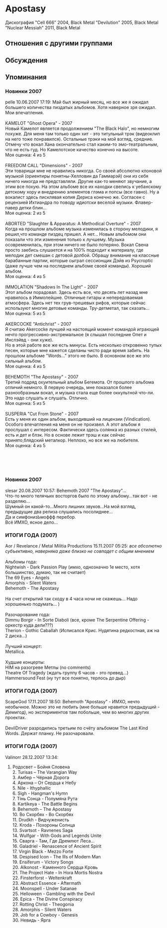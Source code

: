 # Apostasy

Дискография
"Cell 666" 2004, Black Metal
"Devilution" 2005, Black Metal
"Nuclear Messiah" 2011, Black Metal

## Отношения с другими группами


## Обсуждения


## Упоминания

### Новинки 2007

pelle 10.06.2007 17:19:
Май был жирный месяц, но все же я ожидал большего количества пиздатых альбомов. Хотя наверное зря ожидал. Мои впечатления.<BR><BR>KAMELOT "Ghost Opera" - 2007<BR>Новый Камелот является продолжением "The Black Halo", но немногим похуже.  Для меня там только один хит - это титульный трэк (видеоклип на него тоже понравился). Остальные трэки на мой взгляд, средние. Отмечу что вокал Хана окончательно стал каким-то эмо-театральным, что не есть гуд. Но Камелотское качество конечно на высоте.<BR>Моя оценка: 4 из 5<BR><BR>FREEDOM CALL "Dimensions" - 2007<BR>Эти товарищи мне не нравились никогда. Со своей абсолютно клоновой музыкой (ориентиры понятны-Хелловин да Гаммарэй) они из себя ничего никогда не представляли. Другие как-то меняют звучание, а этим все похую. На этом альбоме все их находки свелись к уебанскому детскому хору и внедрению элементов глэма и попсы (все гавно). Ну а вокалист здесь писклявая копия Дериса конечно же. Согласен с рецензией Ихтиандра по поводу идиотски веселой музыки. Флавер-павер детки блин...<BR>Моя оценка: 2 из 5<BR><BR>ABORTED "Slaughter & Apparatus: A Methodical Overture" - 2007<BR>Когда на прошлом альбоме музыка изменилась в сторону мелодики, я решил,что команде пиздец пришел. А нет... Новым альбомом они показали что эти изменения только к лучшему. Музыка осовременилась, при этом ничего не было потеряно. Вокал Свена просто заебись слушается и на 100% подходит к материалу, где мелодик дет смешан с детовой долбой. Обращу внимание на классные барабанные партии, которые сыграл сессионщик Дэйв из Psycroptic (даже лучше чем на последнем альбоме своей команды). Хороший альбом.<BR>Моя оценка: 4 из 5<BR><BR>IMMOLATION "Shadows In The Light" - 2007<BR>Этот альбом порадовал. Здесь есть все, что десять лет назад мне нравилось в Иммолейшне. Отличные гитары и непередоваемая атмосфера. Здесь нет тех грув-трешевых рифов, которые сейчас используют многие детовые команды. Тру-детметал, так сказать...<BR>Моя оценка: 5 из 5<BR><BR>AKERCOCKE "Antichrist" - 2007<BR>Я считаю Akercocke лучшей на настоящий момент командой играющей нечто прогрессивно-экстремальное (я слышал последние Опет и Инслэйвд - они хуже).<BR>Но в этой работе все же есть минусы. Есть несколько откровенно тупых песен, которые мне кажется сделаны чисто ради время забить. На прошлом альбоме "Words..." этого не было. В основном все же это сильный альбом. <BR>Моя оценка: 4 из 5<BR><BR>BEHEMOTH "The Apostasy" - 2007<BR>Третий подряд охуительный альбом Бегемота.  От прошлого альбома отличий немного. В первую очередь, мне показался более разнообразным вокал, и музыка стала еще более оккультной что-ли. Это надо слушать и слушать. Отлично.<BR>Моя оценка: 5 из 5<BR><BR>SUSPERIA "Cut From Stone" - 2007<BR>Есть у меня их один альбом, выходивший на лицензии (Vindication). Особого впечатления на меня он не произвел. А этот альбом я прослушал с интересом. Фактически здесь солянка из разных стилей, есть и дет и блэк. Но в основе лежит трэш и как сейчас принято,блядский металкор. Неплохо, но все же на любителя.<BR>Моя оценка: 4 из 5<BR><BR><BR><BR><BR>

### Новинки 2007

slesar 20.08.2007 10:57:
Behemoth 2007 "The Apostasy"...<BR>Что-то много телячьих восторгов было по этому альбому...так вот - не разделяю...<BR>Шумный он какой-то...Много лишних звуков...На мой взгляд, предыдущие два релиза слушались посолиднее...<BR>Да и симфонизЬмоффф перебор.<BR>Всё ИМХО, ясное дело...

### ИТОГИ ГОДА (2007)

Aor / Revelance / Metal Militia Productions 15.11.2007 05:25:
*все абсолютно субъективно, наверняка даже близко не совпадет с общим мнением*<BR><BR>Альбомы года:<BR>Nightwish - Dark Passion Play (имхо, однозначно 1е место, хотя большинство, думаю, так не считает)<BR>The 69 Eyes - Angels<BR>Amorphis - Silent Waters<BR>Behemoth - The Apostasy<BR><BR>На счет открытий так сходу в 4 часа ночи не скажешь... Надо хорошенько подумать... )<BR><BR>Разочарование года:<BR>Dimmu Borgir - In Sorte Diaboli (все, кроме The Serpentine Offering - оркестр куда дели???)<BR>Therion - Gothic Caballah (Исписался Крис. Нудятина редкостная, аж на 2 диска...)<BR><BR>Лучший концерт:<BR>Metallica.<BR><BR>Худшие концерты:<BR>HIM на разогреве Метлы (no comments)<BR>Theatre Of Tragedy (ждать группу 6 часов - это превед...)<BR>Hammersound Fest (ну тут все понятно, терлось до дыр)

### ИТОГИ ГОДА (2007)

ScapeGod 17.11.2007 18:50:
Behemoth "Apostasy" - ИМХО, нечто необычное. Можно это не любить (мне больше нравится предыдущий - Демигод), но экспериментов там побольше, чем во многих других проектах.<BR><BR>DevilDriver разродились третьим по счёту альбомом The Last Kind Words. Держат планку. Не разочаровали.

### ИТОГИ ГОДА (2007)

Valinorr 28.12.2007 13:34:
1. Родосвет – Бойня Словена<BR>2. Turisas – The Varangian Way <BR>3. Амбер – Чёрная Дорога<BR>4. Аркона – От Сердца к Небу <BR>5. Nile - Ithyphallic <BR>6. Sigh - Hangman's Hymn<BR>7. Тiнь Сонца - Полумяна Рута<BR>8. Kartikeya - The Battle Begins<BR>9. Behemoth – The Apostasy<BR>10. Во Скорбях - Во Скорбях<BR>11. Drudkh - Видчуженисть<BR>12. Kroda - Похороны Солнца <BR>13. Svartsot - Ravnenes Saga<BR>14. Wulfgar - With Gods and Legends Unite <BR>15. Сварга - Там, Где Дремлют Леса...<BR>16. Galadriel - Renascence of Ancient Spirit<BR>17. Virgin Black - Mezzo Forte <BR>18. Despised Icon - The Ills of Modern Man<BR>19. Ensiferum - Victory Songs<BR>20. Alkonost - Каменного Сердца Кровь<BR>21. The Project Hate - In Hora Mortis Nostra <BR>22. Finsterforst - Weltenkraft<BR>23. Abstract Essence - Aftermath<BR>24. Moonspell - Under Satanae<BR>25. Helloween - Gambling with the Devil<BR>26. Epica - The Divine Conspiracy<BR>27. Rotting Christ - Theogonia <BR>28. Amorphis - Silent Waters<BR>29. Job for a Cowboy - Genesis<BR>30. Невидь - Ярга

